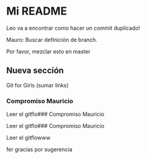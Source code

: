 # Mi README

Leo va a encontrar como hacer un commit duplicado!

Mauro: Buscar definición de branch.

Por favor, mezclar esto en master 

## Nueva sección 

Git for Girls (sumar links)

### Compromiso Mauricio

Leer el gitflo### Compromiso Mauricio

Leer el gitflo### Compromiso Mauricio

Leer el gitflowww


fer gracias por sugerencia
